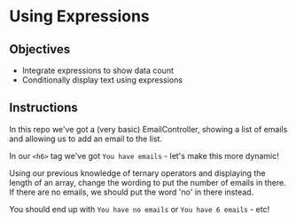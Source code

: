 # Using Expressions 

## Objectives

- Integrate expressions to show data count
- Conditionally display text using expressions

## Instructions

In this repo we've got a (very basic) EmailController, showing a list of emails and allowing us to add an email to the list.

In our `<h6>` tag we've got `You have emails` - let's make this more dynamic!

Using our previous knowledge of ternary operators and displaying the length of an array, change the wording to put the number of emails in there. If there are no emails, we should put the word 'no' in there instead.

You should end up with `You have no emails` or `You have 6 emails` - etc!
